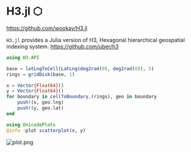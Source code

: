 # H3.jl ⬡

<https://github.com/wookay/H3.jl>

`H3.jl` provides a Julia version of H3, Hexagonal hierarchical geospatial indexing system. https://github.com/uber/h3

```julia
using H3.API

base = latLngToCell(LatLng(deg2rad(0), deg2rad(0)), 5)
rings = gridDisk(base, 1)

x = Vector{Float64}()
y = Vector{Float64}()
for boundary in cellToBoundary.(rings), geo in boundary
    push!(x, geo.lng)
    push!(y, geo.lat)
end

using UnicodePlots
@info :plot scatterplot(x, y)
```
![plot.png](https://wookay.github.io/docs/H3.jl/assets/h3/plot.png)
